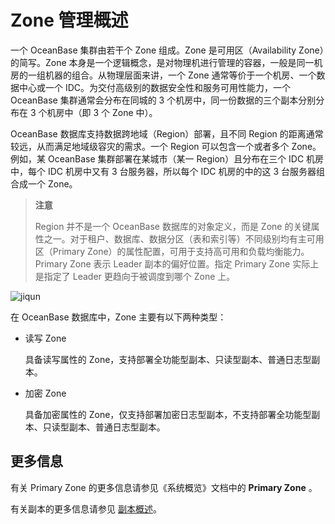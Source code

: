 # Zone 管理概述

一个 OceanBase 集群由若干个 Zone 组成。Zone 是可用区（Availability Zone）的简写。Zone 本身是一个逻辑概念，是对物理机进行管理的容器，一般是同一机房的一组机器的组合。从物理层面来讲，一个 Zone 通常等价于一个机房、一个数据中心或一个 IDC。为交付高级别的数据安全性和服务可用性能力，一个 OceanBase 集群通常会分布在同城的 3 个机房中，同一份数据的三个副本分别分布在 3 个机房中（即 3 个 Zone 中）。

OceanBase 数据库支持数据跨地域（Region）部署，且不同 Region 的距离通常较远，从而满足地域级容灾的需求。一个 Region 可以包含一个或者多个 Zone。例如，某 OceanBase 集群部署在某城市（某一 Region）且分布在三个 IDC 机房中，每个 IDC 机房中又有 3 台服务器，所以每个 IDC 机房的中的这 3 台服务器组合成一个 Zone。

>**注意**
>
>Region 并不是一个 OceanBase 数据库的对象定义，而是 Zone 的关键属性之一。对于租户、数据库、数据分区（表和索引等）不同级别均有主可用区（Primary Zone）的属性配置，可用于支持高可用和负载均衡能力。Primary Zone 表示 Leader 副本的偏好位置。指定 Primary Zone 实际上是指定了 Leader 更趋向于被调度到哪个 Zone 上。

![jiqun](https://help-static-aliyun-doc.aliyuncs.com/assets/img/zh-CN/1469699361/p359336.jpg)

在 OceanBase 数据库中，Zone 主要有以下两种类型：

* 读写 Zone

  具备读写属性的 Zone，支持部署全功能型副本、只读型副本、普通日志型副本。
  
* 加密 Zone

  具备加密属性的 Zone，仅支持部署加密日志型副本，不支持部署全功能型副本、只读型副本、普通日志型副本。
  
## 更多信息

有关 Primary Zone 的更多信息请参见《系统概览》文档中的 **Primary Zone** 。

有关副本的更多信息请参见 [副本概述](../../../5.distributed-storage-management/4.manage-replicas/1.replica-overview-1.md)。
